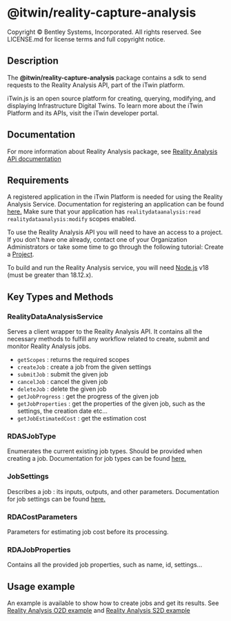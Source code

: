 # @itwin/reality-capture-analysis

Copyright © Bentley Systems, Incorporated. All rights reserved. See LICENSE.md for license terms and full copyright notice.

## Description

The **@itwin/reality-capture-analysis** package contains a sdk to send requests to the Reality Analysis API, part of the iTwin platform.

iTwin.js is an open source platform for creating, querying, modifying, and displaying Infrastructure Digital Twins. To learn more about the iTwin Platform and its APIs, visit the iTwin developer portal.

## Documentation

For more information about Reality Analysis package, see [Reality Analysis APi documentation](https://developer.bentley.com/apis/realitydataanalysis/)

## Requirements

A registered application in the iTwin Platform is needed for using the Reality Analysis Service. Documentation for registering an application can be found [here.](https://developer.bentley.com/tutorials/register-and-modify-application/) Make sure that your application has `realitydataanalysis:read realitydataanalysis:modify` scopes enabled. 

To use the Reality Analysis API you will need to have an access to a project. If you don't have one already, contact one of your Organization Administrators or take some time to go through the following tutorial: Create a [Project](https://developer.bentley.com/tutorials/create-and-query-projects-guide).

To build and run the Reality Analysis service, you will need [Node.js](https://nodejs.org/en/) v18 (must be greater than 18.12.x).

## Key Types and Methods

### RealityDataAnalysisService

Serves a client wrapper to the Reality Analysis API. It contains all the necessary methods to fulfill any workflow related to create, submit and monitor Reality Analysis jobs.

- `getScopes` : returns the required scopes
- `createJob` : create a job from the given settings
- `submitJob` : submit the given job
- `cancelJob` : cancel the given job
- `deleteJob` : delete the given job
- `getJobProgress` : get the progress of the given job
- `getJobProperties` : get the properties of the given job, such as the settings, the creation date etc...
- `getJobEstimatedCost` : get the estimation cost

### RDASJobType

Enumerates the current existing job types. Should be provided when creating a job.
Documentation for job types can be found [here.](https://developer.bentley.com/apis/realitydataanalysis/rda-jobtypes/)

### JobSettings

Describes a job : its inputs, outputs, and other parameters.
Documentation for job settings can be found [here.](https://developer.bentley.com/apis/realitydataanalysis/rda-jobtypes/)

### RDACostParameters

Parameters for estimating job cost before its processing.

### RDAJobProperties

Contains all the provided job properties, such as name, id, settings...

## Usage example

An example is available to show how to create jobs and get its results. See [Reality Analysis O2D example](./../../examples/code-samples/src/Objects2D.ts) and [Reality Analysis S2D example](./../../examples/code-samples/src/Segmentation2D.ts)